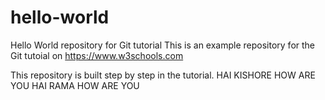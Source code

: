 # hello-world
Hello World repository for Git tutorial
This is an example repository for the Git tutoial on https://www.w3schools.com

This repository is built step by step in the tutorial.
HAI KISHORE HOW ARE YOU
HAI RAMA HOW ARE YOU
